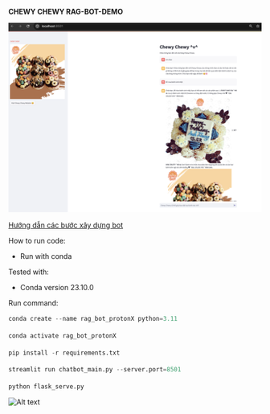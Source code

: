 **CHEWY CHEWY RAG-BOT-DEMO** 

![Chewy Chewy Bot](output_files/chewy_chewy_bot.png)

[Hướng dẫn các bước xây dựng bot](https://drive.google.com/drive/u/0/folders/1vVmE6Q3NECtiF-RNPCquI_hsMaoTiDYp)


How to run code:

- Run with conda

Tested with:

- Conda version 23.10.0

Run command:

```python
conda create --name rag_bot_protonX python=3.11 

conda activate rag_bot_protonX

pip install -r requirements.txt

streamlit run chatbot_main.py --server.port=8501

python flask_serve.py
```

![Alt text](https://product.hstatic.net/200000140863/product/set_mini_bingo_fa3a35ea173d47bfa65423e874cd85a6_large.png)


